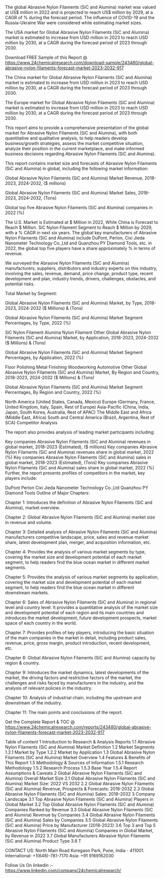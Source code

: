 The global Abrasive Nylon Filaments (SiC and Alumina) market was valued at US$ million in 2022 and is projected to reach US$ million by 2029, at a CAGR of % during the forecast period. The influence of COVID-19 and the Russia-Ukraine War were considered while estimating market sizes.

The USA market for Global Abrasive Nylon Filaments (SiC and Alumina) market is estimated to increase from USD million in 2023 to reach USD million by 2030, at a CAGR during the forecast period of 2023 through 2030.

Download FREE Sample of this Report @ https://www.24chemicalresearch.com/download-sample/243480/global-abrasive-nylon-filaments-forecast-market-2023-2032-917

The China market for Global Abrasive Nylon Filaments (SiC and Alumina) market is estimated to increase from USD million in 2023 to reach USD million by 2030, at a CAGR during the forecast period of 2023 through 2030.

The Europe market for Global Abrasive Nylon Filaments (SiC and Alumina) market is estimated to increase from USD million in 2023 to reach USD million by 2030, at a CAGR during the forecast period of 2023 through 2030.

This report aims to provide a comprehensive presentation of the global market for Abrasive Nylon Filaments (SiC and Alumina), with both quantitative and qualitative analysis, to help readers develop business/growth strategies, assess the market competitive situation, analyze their position in the current marketplace, and make informed business decisions regarding Abrasive Nylon Filaments (SiC and Alumina).

This report contains market size and forecasts of Abrasive Nylon Filaments (SiC and Alumina) in global, including the following market information:

Global Abrasive Nylon Filaments (SiC and Alumina) Market Revenue, 2018-2023, 2024-2032, ($ millions)

Global Abrasive Nylon Filaments (SiC and Alumina) Market Sales, 2018-2023, 2024-2032, (Tons)

Global top five Abrasive Nylon Filaments (SiC and Alumina) companies in 2022 (%)

The U.S. Market is Estimated at $ Million in 2022, While China is Forecast to Reach $ Million.
SiC Nylon Filament Segment to Reach $ Million by 2029, with a % CAGR in next six years.
The global key manufacturers of Abrasive Nylon Filaments (SiC and Alumina) include DuPont, Perlon, Cixi Jieda Nanometer Technology Co.,Ltd and Quanzhou PY Diamond Tools, etc. in 2022, the global top five players have a share approximately % in terms of revenue.

We surveyed the Abrasive Nylon Filaments (SiC and Alumina) manufacturers, suppliers, distributors and industry experts on this industry, involving the sales, revenue, demand, price change, product type, recent development and plan, industry trends, drivers, challenges, obstacles, and potential risks.

Total Market by Segment:

Global Abrasive Nylon Filaments (SiC and Alumina) Market, by Type, 2018-2023, 2024-2032 ($ Millions) & (Tons)

Global Abrasive Nylon Filaments (SiC and Alumina) Market Segment Percentages, by Type, 2022 (%)

SiC Nylon Filament
Alumina Nylon Filament
Other
Global Abrasive Nylon Filaments (SiC and Alumina) Market, by Application, 2018-2023, 2024-2032 ($ Millions) & (Tons)

Global Abrasive Nylon Filaments (SiC and Alumina) Market Segment Percentages, by Application, 2022 (%)

Floor Polishing
Metal Finishing
Woodworking
Automotive
Other
Global Abrasive Nylon Filaments (SiC and Alumina) Market, By Region and Country, 2018-2023, 2024-2032 ($ Millions) & (Tons)

Global Abrasive Nylon Filaments (SiC and Alumina) Market Segment Percentages, By Region and Country, 2022 (%)

North America (United States, Canada, Mexico)
Europe (Germany, France, United Kingdom, Italy, Spain, Rest of Europe)
Asia-Pacific (China, India, Japan, South Korea, Australia, Rest of APAC)
The Middle East and Africa (Middle East, Africa)
South and Central America (Brazil, Argentina, Rest of SCA)
Competitor Analysis

The report also provides analysis of leading market participants including:

Key companies Abrasive Nylon Filaments (SiC and Alumina) revenues in global market, 2018-2023 (Estimated), ($ millions)
Key companies Abrasive Nylon Filaments (SiC and Alumina) revenues share in global market, 2022 (%)
Key companies Abrasive Nylon Filaments (SiC and Alumina) sales in global market, 2018-2023 (Estimated), (Tons)
Key companies Abrasive Nylon Filaments (SiC and Alumina) sales share in global market, 2022 (%)
Further, the report presents profiles of competitors in the market, key players include:

DuPont
Perlon
Cixi Jieda Nanometer Technology Co.,Ltd
Quanzhou PY Diamond Tools
Outline of Major Chapters:

Chapter 1: Introduces the definition of Abrasive Nylon Filaments (SiC and Alumina), market overview.

Chapter 2: Global Abrasive Nylon Filaments (SiC and Alumina) market size in revenue and volume.

Chapter 3: Detailed analysis of Abrasive Nylon Filaments (SiC and Alumina) manufacturers competitive landscape, price, sales and revenue market share, latest development plan, merger, and acquisition information, etc.

Chapter 4: Provides the analysis of various market segments by type, covering the market size and development potential of each market segment, to help readers find the blue ocean market in different market segments.

Chapter 5: Provides the analysis of various market segments by application, covering the market size and development potential of each market segment, to help readers find the blue ocean market in different downstream markets.

Chapter 6: Sales of Abrasive Nylon Filaments (SiC and Alumina) in regional level and country level. It provides a quantitative analysis of the market size and development potential of each region and its main countries and introduces the market development, future development prospects, market space of each country in the world.

Chapter 7: Provides profiles of key players, introducing the basic situation of the main companies in the market in detail, including product sales, revenue, price, gross margin, product introduction, recent development, etc.

Chapter 8: Global Abrasive Nylon Filaments (SiC and Alumina) capacity by region & country.

Chapter 9: Introduces the market dynamics, latest developments of the market, the driving factors and restrictive factors of the market, the challenges and risks faced by manufacturers in the industry, and the analysis of relevant policies in the industry.

Chapter 10: Analysis of industrial chain, including the upstream and downstream of the industry.

Chapter 11: The main points and conclusions of the report.

Get the Complete Report & TOC @ https://www.24chemicalresearch.com/reports/243480/global-abrasive-nylon-filaments-forecast-market-2023-2032-917

Table of content
1 Introduction to Research & Analysis Reports
1.1 Abrasive Nylon Filaments (SiC and Alumina) Market Definition
1.2 Market Segments
1.2.1 Market by Type
1.2.2 Market by Application
1.3 Global Abrasive Nylon Filaments (SiC and Alumina) Market Overview
1.4 Features & Benefits of This Report
1.5 Methodology & Sources of Information
1.5.1 Research Methodology
1.5.2 Research Process
1.5.3 Base Year
1.5.4 Report Assumptions & Caveats
2 Global Abrasive Nylon Filaments (SiC and Alumina) Overall Market Size
2.1 Global Abrasive Nylon Filaments (SiC and Alumina) Market Size: 2022 VS 2032
2.2 Global Abrasive Nylon Filaments (SiC and Alumina) Revenue, Prospects & Forecasts: 2018-2032
2.3 Global Abrasive Nylon Filaments (SiC and Alumina) Sales: 2018-2032
3 Company Landscape
3.1 Top Abrasive Nylon Filaments (SiC and Alumina) Players in Global Market
3.2 Top Global Abrasive Nylon Filaments (SiC and Alumina) Companies Ranked by Revenue
3.3 Global Abrasive Nylon Filaments (SiC and Alumina) Revenue by Companies
3.4 Global Abrasive Nylon Filaments (SiC and Alumina) Sales by Companies
3.5 Global Abrasive Nylon Filaments (SiC and Alumina) Price by Manufacturer (2018-2023)
3.6 Top 3 and Top 5 Abrasive Nylon Filaments (SiC and Alumina) Companies in Global Market, by Revenue in 2022
3.7 Global Manufacturers Abrasive Nylon Filaments (SiC and Alumina) Product Type
3.8 T

CONTACT US:
North Main Road Koregaon Park, Pune, India - 411001.
International: +1(646)-781-7170
Asia: +91 9169162030

Follow Us On linkedin :- https://www.linkedin.com/company/24chemicalresearch/
